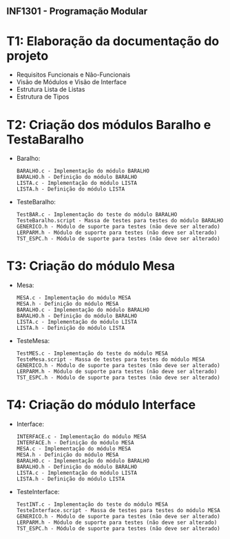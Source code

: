 ## INF1301 - Programação Modular

# T1: Elaboração da documentação do projeto

- Requisitos Funcionais e Não-Funcionais
- Visão de Módulos e Visão de Interface
- Estrutura Lista de Listas
- Estrutura de Tipos


# T2: Criação dos módulos Baralho e TestaBaralho

- Baralho:
    ````
    BARALHO.c - Implementação do módulo BARALHO
    BARALHO.h - Definição do módulo BARALHO
    LISTA.c - Implementação do módulo LISTA
    LISTA.h - Definição do módulo LISTA
    ````
- TesteBaralho:
    ````
    TestBAR.c - Implementação do teste do módulo BARALHO
    TesteBaralho.script - Massa de testes para testes do módulo BARALHO
    GENERICO.h - Módulo de suporte para testes (não deve ser alterado)
    LERPARM.h - Módulo de suporte para testes (não deve ser alterado)
    TST_ESPC.h - Módulo de suporte para testes (não deve ser alterado)
    ````

# T3: Criação do módulo Mesa

- Mesa:
    ````
    MESA.c - Implementação do módulo MESA
    MESA.h - Definição do módulo MESA
    BARALHO.c - Implementação do módulo BARALHO
    BARALHO.h - Definição do módulo BARALHO
    LISTA.c - Implementação do módulo LISTA
    LISTA.h - Definição do módulo LISTA
    ````
- TesteMesa:
    ````
    TestMES.c - Implementação do teste do módulo MESA
    TesteMesa.script - Massa de testes para testes do módulo MESA
    GENERICO.h - Módulo de suporte para testes (não deve ser alterado)
    LERPARM.h - Módulo de suporte para testes (não deve ser alterado)
    TST_ESPC.h - Módulo de suporte para testes (não deve ser alterado)
    ````
    
# T4: Criação do módulo Interface

- Interface:
    ```
    INTERFACE.c - Implementação do módulo MESA
    INTERFACE.h - Definição do módulo MESA
    MESA.c - Implementação do módulo MESA
    MESA.h - Definição do módulo MESA
    BARALHO.c - Implementação do módulo BARALHO
    BARALHO.h - Definição do módulo BARALHO
    LISTA.c - Implementação do módulo LISTA
    LISTA.h - Definição do módulo LISTA
    ```   
- TesteInterface:
    ```
    TestINT.c - Implementação do teste do módulo MESA
    TesteInterface.script - Massa de testes para testes do módulo MESA
    GENERICO.h - Módulo de suporte para testes (não deve ser alterado)
    LERPARM.h - Módulo de suporte para testes (não deve ser alterado)
    TST_ESPC.h - Módulo de suporte para testes (não deve ser alterado)
    ```
